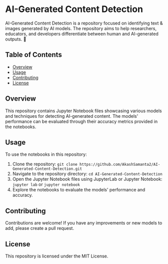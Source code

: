 # AI-Generated Content Detection

AI-Generated Content Detection is a repository focused on identifying text & images generated by AI models. The repository aims to help researchers, educators, and developers differentiate between human and AI-generated outputs. 🚀

## Table of Contents
- [Overview](#overview)
- [Usage](#usage)
- [Contributing](#contributing)
- [License](#license)

## Overview
This repository contains Jupyter Notebook files showcasing various models and techniques for detecting AI-generated content. The models' performance can be evaluated through their accuracy metrics provided in the notebooks.

## Usage
To use the notebooks in this repository:
1. Clone the repository: `git clone https://github.com/AkashSamanta2/AI-Generated-Content-Detection.git`
2. Navigate to the repository directory: `cd AI-Generated-Content-Detection`
3. Open the Jupyter Notebook files using JupyterLab or Jupyter Notebook: `jupyter lab` or `jupyter notebook`
4. Explore the notebooks to evaluate the models' performance and accuracy.

## Contributing
Contributions are welcome! If you have any improvements or new models to add, please create a pull request.

## License
This repository is licensed under the MIT License.
